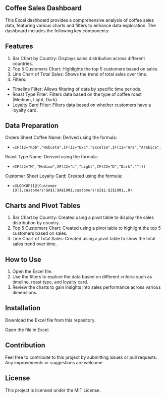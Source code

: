 ## Coffee Sales Dashboard
This Excel dashboard provides a comprehensive analysis of coffee sales data, featuring various charts and filters to enhance data exploration. The dashboard includes the following key components:

## Features
1. Bar Chart by Country: Displays sales distribution across different countries.
2. Top 5 Customers Chart: Highlights the top 5 customers based on sales.
3. Line Chart of Total Sales: Shows the trend of total sales over time.
4. Filters:
  *    Timeline Filter: Allows filtering of data by specific time periods.
  *    Roast Type Filter: Filters data based on the type of coffee roast (Medium, Light, Dark).
  *    Loyalty Card Filter: Filters data based on whether customers have a loyalty card.

## Data Preparation
Orders Sheet
Coffee Name: Derived using the formula:
  *     =IF(I2="Rob","Robusta",IF(I2="Exc","Excelsa",IF(I2="Ara","Arabica",IF(I2="Lib","Liberica",""))))

Roast Type Name: Derived using the formula:
  *     =IF(J2="M","Medium",IF(J2="L","Light",IF(J2="D","Dark","")))

Customer Sheet
Loyalty Card: Created using the formula:
  *     =XLOOKUP([@[Customer ID]],customers!$A$1:$A$1001,customers!$I$1:$I$1001,,0)

## Charts and Pivot Tables
1. Bar Chart by Country: Created using a pivot table to display the sales distribution by country.
2. Top 5 Customers Chart: Created using a pivot table to highlight the top 5 customers based on sales.
3. Line Chart of Total Sales: Created using a pivot table to show the total sales trend over time.

## How to Use
1. Open the Excel file.
2. Use the filters to explore the data based on different criteria such as timeline, roast type, and loyalty card.
3. Review the charts to gain insights into sales performance across various dimensions.

## Installation
Download the Excel file from this repository.

Open the file in Excel.

## Contribution
Feel free to contribute to this project by submitting issues or pull requests. Any improvements or suggestions are welcome.

## License
This project is licensed under the MIT License.

